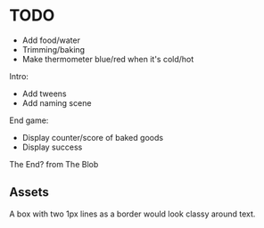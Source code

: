 # TODO

* Add food/water
* Trimming/baking
* Make thermometer blue/red when it's cold/hot

Intro:

* Add tweens
* Add naming scene

End game:

* Display counter/score of baked goods
* Display success

The End? from The Blob

## Assets

A box with two 1px lines as a border would look classy around text.
